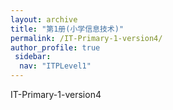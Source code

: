 ```yaml
---
layout: archive
title: "第1册(小学信息技术)"
permalink: /IT-Primary-1-version4/
author_profile: true
 sidebar:
  nav: "ITPLevel1"
---
```


IT-Primary-1-version4
